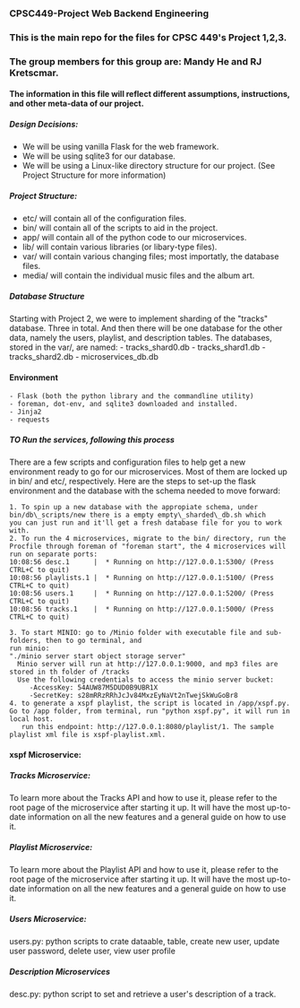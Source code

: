 ### CPSC449-Project Web Backend Engineering
### This is the main repo for the files for CPSC 449's Project 1,2,3.
### The group members for this group are: Mandy He and RJ Kretscmar.

#### The information in this file will reflect different assumptions, instructions, and other meta-data of our project.

##### Design Decisions:
   - We will be using vanilla Flask for the web framework.
   - We will be using sqlite3 for our database.
   - We will be using a Linux-like directory structure for our project. (See Project Structure for more information)

##### Project Structure:
   - etc/ will contain all of the configuration files.
   - bin/ will contain all of the scripts to aid in the project.
   - app/ will contain all of the python code to our microservices.
   - lib/ will contain various libraries (or libary-type files).
   - var/ will contain various changing files; most importatly, the database files.
   - media/ will contain the individual music files and the album art.

##### Database Structure
Starting with Project 2, we were to implement sharding of the "tracks" database. Three in total. And then there will be one database for the other data, namely the users, playlist, and description tables. The databases, stored in the var/, are named:
    - tracks\_shard0.db
    - tracks\_shard1.db
    - tracks\_shard2.db
    - microservices\_db.db

#### Environment
    - Flask (both the python library and the commandline utility)
    - foreman, dot-env, and sqlite3 downloaded and installed.
    - Jinja2 
    - requests

##### TO Run the services, following this process
There are a few scripts and configuration files to help get a new environment ready to go for our microservices. Most of them are locked up in bin/ and etc/, respectively. Here are the steps to set-up the
flask environment and the database with the schema needed to move forward:

    1. To spin up a new database with the appropiate schema, under bin/db\_scripts/new there is a empty empty\_sharded\_db.sh which
    you can just run and it'll get a fresh database file for you to work with.
    2. To run the 4 microservices, migrate to the bin/ directory, run the Procfile through foreman of "foreman start", the 4 microservices will run on separate ports:
	10:08:56 desc.1      |  * Running on http://127.0.0.1:5300/ (Press CTRL+C to quit)
	10:08:56 playlists.1 |  * Running on http://127.0.0.1:5100/ (Press CTRL+C to quit)
	10:08:56 users.1     |  * Running on http://127.0.0.1:5200/ (Press CTRL+C to quit)
	10:08:56 tracks.1    |  * Running on http://127.0.0.1:5000/ (Press CTRL+C to quit)

    3. To start MINIO: go to /Minio folder with executable file and sub-folders, then to go terminal, and
	run minio:
	"./minio server start object storage server"
      Minio server will run at http://127.0.0.1:9000, and mp3 files are stored in th folder of /tracks
      Use the following credentials to access the minio server bucket:
         -AccessKey: 54AUW87M5DUD0B9UBR1X 
         -SecretKey: s28mRRzRRhJcJv84MxzEyNaVt2nTwejSkWuGoBr8 
    4. to generate a xspf playlist, the script is located in /app/xspf.py. Go to /app folder, from terminal, run "python xspf.py", it will run in local host.
       run this endpoint: http://127.0.0.1:8080/playlist/1. The sample playlist xml file is xspf-playlist.xml.

#### xspf Microservice:


##### Tracks Microservice:
To learn more about the Tracks API and how to use it, please refer to the root page of the microservice after starting it up. It will have the most up-to-date information on all the new features and a general
guide on how to use it.

##### Playlist Microservice:
To learn more about the Playlist API and how to use it, please refer to the root page of the microservice after starting it up. It will have the most up-to-date information on all the new features and a general
guide on how to use it.

##### Users Microservice:
users.py: python scripts to crate dataable, table, create new user, update user password, delete user, view user profile

##### Description Microservices
desc.py: python script to set and retrieve a user's description of a track.
